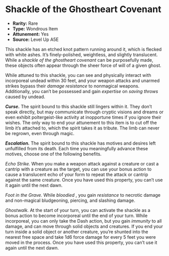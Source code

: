 
# Shackle of the Ghostheart Covenant

* **Rarity:** Rare
* **Type:** Wondrous Item
* **Attunement:** Yes
* **Source:** Level Up A5E


This shackle has an etched knot pattern running around it, which is flecked with white ashes. It’s finely-polished, weightless, and slightly translucent. While a _shackle of the ghostheart covenant_ can be purposefully made, these objects often appear through the sheer force of will of a given ghost.

While attuned to this shackle, you can see and physically interact with incorporeal undead within 30 feet, and your weapon attacks and unarmed strikes bypass their _damage resistance_  to nonmagical weapons. Additionally, you can’t be possessed and gain _expertise_  on _saving throws_  caused by undead.

_**Curse.**_ The spirit bound to this shackle still lingers within it. They don’t speak directly, but may communicate through cryptic visions and dreams or even exhibit poltergeist-like activity at inopportune times if you ignore their wishes. The only way to end your attunement to this item is to cut off the limb it’s attached to, which the spirit takes it as tribute. The limb can never be regrown, even through magic.

**_Escalation._** The spirit bound to this shackle has motives and desires left unfulfilled from its death. Each time you meaningfully advance these motives, choose one of the following benefits.

_Echo Strike._ When you make a weapon attack against a creature or cast a cantrip with a creature as the target, you can use your bonus action to cause a translucent echo of your form to repeat the attack or cantrip against the same creature. Once you have used this property, you can’t use it again until the next dawn.

_Foot in the Grave._ While _bloodied_ , you gain _resistance_  to necrotic damage and non-magical bludgeoning, piercing, and slashing damage.

_Ghostwalk._ At the start of your turn, you can activate the shackle as a bonus action to become incorporeal until the end of your turn. While incorporeal, you can only take the Dash action, but you gain _immunity_  to all damage, and can move through solid objects and creatures. If you end your turn inside a solid object or another creature, you’re shunted into the nearest free space and take 1d6 force damage for every 5 feet you were moved in the process. Once you have used this property, you can’t use it again until the next dawn.
